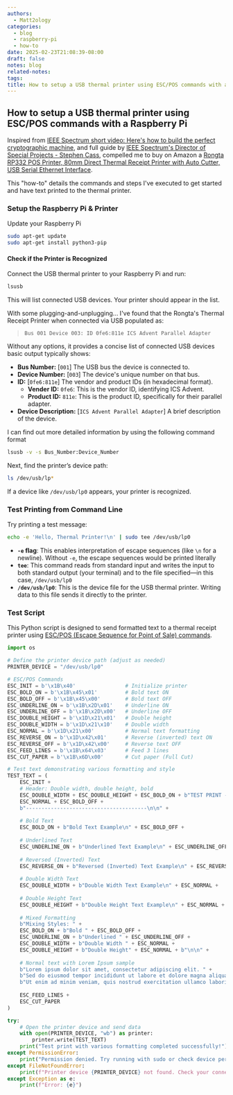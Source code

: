 ```yaml
---
authors:
  - Matt2ology
categories:
  - blog
  - raspberry-pi
  - how-to
date: 2025-02-23T21:08:39-08:00
draft: false
notes: blog
related-notes: 
tags: 
title: How to setup a USB thermal printer using ESC/POS commands with a Raspberry Pi
---
```


## How to setup a USB thermal printer using ESC/POS commands with a Raspberry Pi

<!-- [Propose edits or changes on GitHub](link to GitHub repo of file) -->

Inspired from [IEEE Spectrum short video: Here's how to build the perfect cryptographic machine](https://youtube.com/shorts/Nyf0d2rZQV0?si=GaLDK8N-HZI4nOhX), and full guide by [IEEE Spectrum's Director of Special Projects - Stephen Cass](https://spectrum.ieee.org/diy-one-time-pad-machine), compelled me to buy on Amazon a [Rongta RP332 POS Printer, 80mm Direct Thermal Receipt Printer with Auto Cutter, USB Serial Ethernet Interface](https://a.co/d/1DgqVRx).

This "how-to" details the commands and steps I've executed to get started and have text 
printed to the thermal printer.

### Setup the Raspberry Pi & Printer

Update your Raspberry Pi

```sh
sudo apt-get update
sudo apt-get install python3-pip
```

#### **Check if the Printer is Recognized**

Connect the USB thermal printer to your Raspberry Pi and run:

```bash
lsusb
```

This will list connected USB devices. Your printer should appear in the list.

With some plugging-and-unplugging... I've found that the Rongta's Thermal Receipt Printer
when connected via USB populated as:

> `Bus 001 Device 003: ID 0fe6:811e ICS Advent Parallel Adapter`

Without any options, it provides a concise list of connected USB devices basic output 
typically shows:

- **Bus Number:** \[`001`\] The USB bus the device is connected to.  
- **Device Number:** \[`003`\] The device's unique number on that bus.  
- **ID:** \[`0fe6:811e`\] The vendor and product IDs (in hexadecimal format).
    - **Vender ID:** `0fe6`: This is the vendor ID, identifying ICS Advent.
    - **Product ID:** `811e`: This is the product ID, specifically for their parallel adapter.
- **Device Description:** \[`ICS Advent Parallel Adapter`\] A brief description of the device.

I can find out more detailed information by using the following command format

```bash
lsusb -v -s Bus_Number:Device_Number
```

Next, find the printer’s device path:

```bash
ls /dev/usb/lp*
```

If a device like `/dev/usb/lp0` appears, your printer is recognized.

### Test Printing from Command Line

Try printing a test message:

```bash
echo -e 'Hello, Thermal Printer!\n' | sudo tee /dev/usb/lp0
```

- **`-e` flag**: This enables interpretation of escape sequences (like `\n` for a newline). Without `-e`, the escape sequences would be printed literally
- **`tee`**: This command reads from standard input and writes the input to both standard output (your terminal) and to the file specified—in this case, `/dev/usb/lp0`
- **`/dev/usb/lp0`**: This is the device file for the USB thermal printer. Writing data to this file sends it directly to the printer.

### Test Script

This Python script is designed to send formatted text to a thermal receipt printer using 
[ESC/POS (Escape Sequence for Point of Sale) commands](https://escpos.readthedocs.io/en/latest/index.html).

```python
import os

# Define the printer device path (adjust as needed)
PRINTER_DEVICE = "/dev/usb/lp0"

# ESC/POS Commands
ESC_INIT = b'\x1B\x40'                # Initialize printer
ESC_BOLD_ON = b'\x1B\x45\x01'         # Bold text ON
ESC_BOLD_OFF = b'\x1B\x45\x00'        # Bold text OFF
ESC_UNDERLINE_ON = b'\x1B\x2D\x01'    # Underline ON
ESC_UNDERLINE_OFF = b'\x1B\x2D\x00'   # Underline OFF
ESC_DOUBLE_HEIGHT = b'\x1D\x21\x01'   # Double height
ESC_DOUBLE_WIDTH = b'\x1D\x21\x10'    # Double width
ESC_NORMAL = b'\x1D\x21\x00'          # Normal text formatting
ESC_REVERSE_ON = b'\x1D\x42\x01'      # Reverse (inverted) text ON
ESC_REVERSE_OFF = b'\x1D\x42\x00'     # Reverse text OFF
ESC_FEED_LINES = b'\x1B\x64\x03'      # Feed 3 lines
ESC_CUT_PAPER = b'\x1B\x6D\x00'       # Cut paper (Full Cut)

# Test text demonstrating various formatting and style
TEST_TEXT = (
    ESC_INIT +
    # Header: Double width, double height, bold
    ESC_DOUBLE_WIDTH + ESC_DOUBLE_HEIGHT + ESC_BOLD_ON + b"TEST PRINT - FORMATTING\n" +
    ESC_NORMAL + ESC_BOLD_OFF +
    b"---------------------------------------\n\n" +
    
    # Bold Text
    ESC_BOLD_ON + b"Bold Text Example\n" + ESC_BOLD_OFF +
    
    # Underlined Text
    ESC_UNDERLINE_ON + b"Underlined Text Example\n" + ESC_UNDERLINE_OFF +
    
    # Reversed (Inverted) Text
    ESC_REVERSE_ON + b"Reversed (Inverted) Text Example\n" + ESC_REVERSE_OFF +
    
    # Double Width Text
    ESC_DOUBLE_WIDTH + b"Double Width Text Example\n" + ESC_NORMAL +
    
    # Double Height Text
    ESC_DOUBLE_HEIGHT + b"Double Height Text Example\n" + ESC_NORMAL +
    
    # Mixed Formatting
    b"Mixing Styles: " +
    ESC_BOLD_ON + b"Bold " + ESC_BOLD_OFF +
    ESC_UNDERLINE_ON + b"Underlined " + ESC_UNDERLINE_OFF +
    ESC_DOUBLE_WIDTH + b"Double Width " + ESC_NORMAL +
    ESC_DOUBLE_HEIGHT + b"Double Height" + ESC_NORMAL + b"\n\n" +
    
    # Normal text with Lorem Ipsum sample
    b"Lorem ipsum dolor sit amet, consectetur adipiscing elit. " +
    b"Sed do eiusmod tempor incididunt ut labore et dolore magna aliqua.\n" +
    b"Ut enim ad minim veniam, quis nostrud exercitation ullamco laboris nisi ut aliquip ex ea commodo consequat.\n\n" +
    
    ESC_FEED_LINES +
    ESC_CUT_PAPER
)

try:
    # Open the printer device and send data
    with open(PRINTER_DEVICE, "wb") as printer:
        printer.write(TEST_TEXT)
    print("Test print with various formatting completed successfully!")
except PermissionError:
    print("Permission denied. Try running with sudo or check device permissions.")
except FileNotFoundError:
    print(f"Printer device {PRINTER_DEVICE} not found. Check your connection.")
except Exception as e:
    print(f"Error: {e}")
```

<!-- ## Related blogs -->

<!-- [Related blog post]({{< ref "/post/blog/path_to_file.md" >}}) -->

